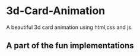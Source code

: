 # 3d-Card-Animation
A beautiful 3d card animation using html,css and js.

## A part of the fun implementations
